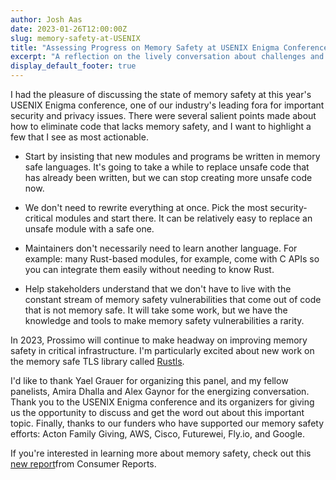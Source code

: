 ```yaml
---
author: Josh Aas
date: 2023-01-26T12:00:00Z
slug: memory-safety-at-USENIX
title: "Assessing Progress on Memory Safety at USENIX Enigma Conference"
excerpt: "A reflection on the lively conversation about challenges and opportunities to improve memory safety."
display_default_footer: true
---
```


I had the pleasure of discussing the state of memory safety at this year's USENIX Enigma conference, one of our industry's leading fora for important security and privacy issues. There were several salient points made about how to eliminate code that lacks memory safety, and I want to highlight a few that I see as most actionable.

-   Start by insisting that new modules and programs be written in memory safe languages. It's going to take a while to replace unsafe code that has already been written, but we can stop creating more unsafe code now.

-   We don't need to rewrite everything at once. Pick the most security-critical modules and start there. It can be relatively easy to replace an unsafe module with a safe one.

-   Maintainers don't necessarily need to learn another language. For example: many Rust-based modules, for example, come with C APIs so you can integrate them easily without needing to know Rust.

-   Help stakeholders understand that we don't have to live with the constant stream of memory safety vulnerabilities that come out of code that is not memory safe. It will take some work, but we have the knowledge and tools to make memory safety vulnerabilities a rarity.

In 2023, Prossimo will continue to make headway on improving memory safety in critical infrastructure. I'm particularly excited about new work on the memory safe TLS library called [Rustls](/initiative/rustls/).

I'd like to thank Yael Grauer for organizing this panel, and my fellow panelists, Amira Dhalla and Alex Gaynor for the energizing conversation. Thank you to the USENIX Enigma conference and its organizers for giving us the opportunity to discuss and get the word out about this important topic. Finally, thanks to our funders who have supported our memory safety efforts: Acton Family Giving, AWS, Cisco, Futurewei, Fly.io, and Google.

If you're interested in learning more about memory safety, check out this [new report](https://advocacy.consumerreports.org/research/report-future-of-memory-safety/)from Consumer Reports.
